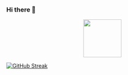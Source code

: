 ### Hi there 👋
<div id="header" align="center">
  <img src="https://media.giphy.com/media/M9gbBd9nbDrOTu1Mqx/giphy.gif" width="100"/>
</div>

[![GitHub Streak](http://github-readme-streak-stats.herokuapp.com?user=Nellaoui&theme=dark&hide_border=true)](https://git.io/streak-stats)

<!--
**Nellaoui/Nellaoui** is a ✨ _special_ ✨ repository because its `README.md` (this file) appears on your GitHub profile.

Here are some ideas to get you started:

- 🔭 I’m currently working on Curses_1337
- 🌱 I’m currently learning C
- 🤔 I’m looking for help with my peer
- 💬 Ask me about only c
- 📫 How to reach me: any social network
- 😄 Pronouns: Donpha
- ⚡ Fun fact: m a black boy
-->
